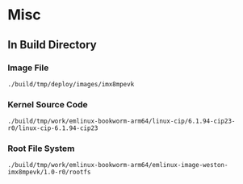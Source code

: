 # Misc

## In Build Directory
### Image File
```
./build/tmp/deploy/images/imx8mpevk
```
### Kernel Source Code
```
./build/tmp/work/emlinux-bookworm-arm64/linux-cip/6.1.94-cip23-r0/linux-cip-6.1.94-cip23
```

### Root File System
```
./build/tmp/work/emlinux-bookworm-arm64/emlinux-image-weston-imx8mpevk/1.0-r0/rootfs
```